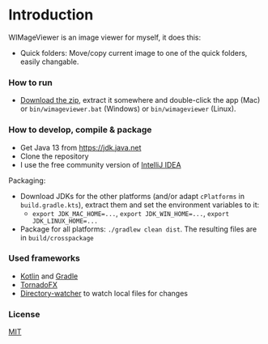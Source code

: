 
# Introduction

WIMageViewer is an image viewer for myself, it does this:

* Quick folders: Move/copy current image to one of the quick folders, easily changable.


### How to run ###

* [Download the zip](https://github.com/wolfgangasdf/wimageviewer/releases), extract it somewhere and double-click the app (Mac) or
  `bin/wimageviewer.bat` (Windows) or `bin/wimageviewer` (Linux).

### How to develop, compile & package ###

* Get Java 13 from https://jdk.java.net
* Clone the repository
* I use the free community version of [IntelliJ IDEA](https://www.jetbrains.com/idea/download/)

Packaging:

* Download JDKs for the other platforms (and/or adapt `cPlatforms` in `build.gradle.kts`), extract them and set the environment variables to it:
  * `export JDK_MAC_HOME=...`, `export JDK_WIN_HOME=...`, `export JDK_LINUX_HOME=...`
* Package for all platforms: `./gradlew clean dist`. The resulting files are in `build/crosspackage`

### Used frameworks ###

* [Kotlin](https://kotlinlang.org/) and [Gradle](https://gradle.org/)
* [TornadoFX](https://github.com/edvin/tornadofx)
* [Directory-watcher](https://github.com/gmethvin/directory-watcher) to watch local files for changes

### License ###
[MIT](http://opensource.org/licenses/MIT)
